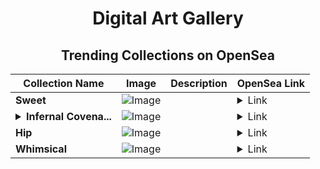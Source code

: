 <div align="center">

# Digital Art Gallery

## Trending Collections on OpenSea

| Collection Name                       | Image                                                                                     | Description                       | OpenSea Link                                                                                          |
|---------------------------------------|-------------------------------------------------------------------------------------------|-----------------------------------|--------------------------------------------------------------------------------------------------------|
| **Sweet** | ![Image](https://i.seadn.io/s/raw/files/c0116bc6823469e558646af7e2a31a61.jpg?w=500&auto=format?w=200&auto=format) |  | <details><summary>Link</summary>[Sweet](https://opensea.io/collection/sweet-2019)</details> |
| **<details><summary>Infernal Covena...</summary>Infernal Covenant</details>** | ![Image](https://i.seadn.io/s/raw/files/70a652c5afa555fd2ecb9adb3b8647b0.jpg?w=500&auto=format?w=200&auto=format) |  | <details><summary>Link</summary>[Infernal Covenant](https://opensea.io/collection/infernal-covenant-16)</details> |
| **Hip** | ![Image](https://i.seadn.io/s/raw/files/5992ed9cdff025fb9a5dd3a412eb2a40.jpg?w=500&auto=format?w=200&auto=format) |  | <details><summary>Link</summary>[Hip](https://opensea.io/collection/hip-948)</details> |
| **Whimsical** | ![Image](https://i.seadn.io/s/raw/files/9b7d39a615d51d2827284782fc351832.jpg?w=500&auto=format?w=200&auto=format) |  | <details><summary>Link</summary>[Whimsical](https://opensea.io/collection/whimsical-943)</details> |

</div>